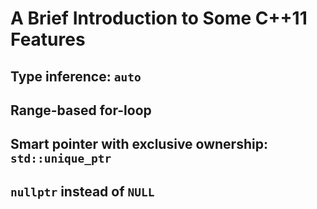 # A Brief Introduction to Some C++11 Features

## Type inference: `auto`

## Range-based for-loop

## Smart pointer with exclusive ownership: `std::unique_ptr`

## `nullptr` instead of `NULL`

